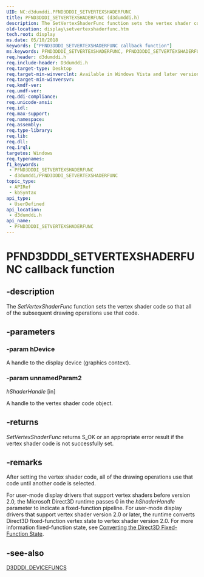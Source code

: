 ```yaml
---
UID: NC:d3dumddi.PFND3DDDI_SETVERTEXSHADERFUNC
title: PFND3DDDI_SETVERTEXSHADERFUNC (d3dumddi.h)
description: The SetVertexShaderFunc function sets the vertex shader code so that all of the subsequent drawing operations use that code.
old-location: display\setvertexshaderfunc.htm
tech.root: display
ms.date: 05/10/2018
keywords: ["PFND3DDDI_SETVERTEXSHADERFUNC callback function"]
ms.keywords: PFND3DDDI_SETVERTEXSHADERFUNC, PFND3DDDI_SETVERTEXSHADERFUNC callback, SetVertexShaderFunc, SetVertexShaderFunc callback function [Display Devices], UserModeDisplayDriver_Functions_aeaa5094-5619-4cf5-b2c3-c4b6aeed9b33.xml, d3dumddi/SetVertexShaderFunc, display.setvertexshaderfunc
req.header: d3dumddi.h
req.include-header: D3dumddi.h
req.target-type: Desktop
req.target-min-winverclnt: Available in Windows Vista and later versions of the Windows operating systems.
req.target-min-winversvr: 
req.kmdf-ver: 
req.umdf-ver: 
req.ddi-compliance: 
req.unicode-ansi: 
req.idl: 
req.max-support: 
req.namespace: 
req.assembly: 
req.type-library: 
req.lib: 
req.dll: 
req.irql: 
targetos: Windows
req.typenames: 
f1_keywords:
 - PFND3DDDI_SETVERTEXSHADERFUNC
 - d3dumddi/PFND3DDDI_SETVERTEXSHADERFUNC
topic_type:
 - APIRef
 - kbSyntax
api_type:
 - UserDefined
api_location:
 - d3dumddi.h
api_name:
 - PFND3DDDI_SETVERTEXSHADERFUNC
---
```


# PFND3DDDI_SETVERTEXSHADERFUNC callback function


## -description

The <i>SetVertexShaderFunc</i> function sets the vertex shader code so that all of the subsequent drawing operations use that code.

## -parameters

### -param hDevice

A handle to the display device (graphics context).

### -param unnamedParam2

*hShaderHandle* [in]

A handle to the vertex shader code object.

## -returns

<i>SetVertexShaderFunc</i> returns S_OK or an appropriate error result if the vertex shader code is not successfully set.

## -remarks

After setting the vertex shader code, all of the drawing operations use that code until another code is selected.

For user-mode display drivers that support vertex shaders before version 2.0, the Microsoft Direct3D runtime passes 0 in the <i>hShaderHandle</i> parameter to indicate a fixed-function pipeline. For user-mode display drivers that support vertex shader version 2.0 or later, the runtime converts Direct3D fixed-function vertex state to vertex shader version 2.0. For more information fixed-function state, see <a href="/windows-hardware/drivers/display/converting-the-direct3d-fixed-function-state">Converting the Direct3D Fixed-Function State</a>.

## -see-also

<a href="/windows-hardware/drivers/ddi/d3dumddi/ns-d3dumddi-_d3dddi_devicefuncs">D3DDDI_DEVICEFUNCS</a>

